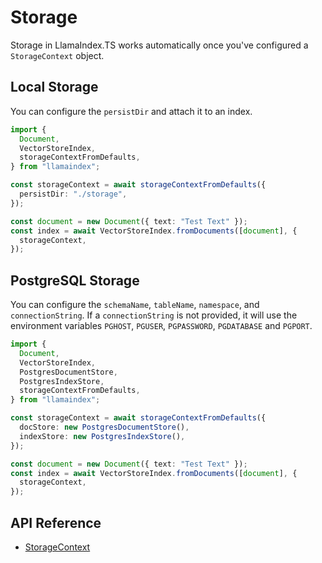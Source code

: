 # Storage

Storage in LlamaIndex.TS works automatically once you've configured a
`StorageContext` object.

## Local Storage

You can configure the `persistDir` and attach it to an index.

```typescript
import {
  Document,
  VectorStoreIndex,
  storageContextFromDefaults,
} from "llamaindex";

const storageContext = await storageContextFromDefaults({
  persistDir: "./storage",
});

const document = new Document({ text: "Test Text" });
const index = await VectorStoreIndex.fromDocuments([document], {
  storageContext,
});
```

## PostgreSQL Storage

You can configure the `schemaName`, `tableName`, `namespace`, and
`connectionString`. If a `connectionString` is not
provided, it will use the environment variables `PGHOST`, `PGUSER`,
`PGPASSWORD`, `PGDATABASE` and `PGPORT`.

```typescript
import {
  Document,
  VectorStoreIndex,
  PostgresDocumentStore,
  PostgresIndexStore,
  storageContextFromDefaults,
} from "llamaindex";

const storageContext = await storageContextFromDefaults({
  docStore: new PostgresDocumentStore(),
  indexStore: new PostgresIndexStore(),
});

const document = new Document({ text: "Test Text" });
const index = await VectorStoreIndex.fromDocuments([document], {
  storageContext,
});
```

## API Reference

- [StorageContext](../../api/interfaces/StorageContext.md)
